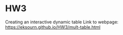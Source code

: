 # HW3
Creating an interactive dynamic table
Link to webpage: https://eksourn.github.io/HW3/mult-table.html
